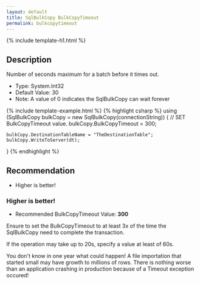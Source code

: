 ```yaml
---
layout: default
title: SqlBulkCopy BulkCopyTimeout
permalink: bulkcopytimeout
---
```


{% include template-h1.html %}

## Description

Number of seconds maximum for a batch before it times out.

- Type: System.Int32
- Default Value: 30 
- Note: A value of 0 indicates the SqlBulkCopy can wait forever

{% include template-example.html %} 
{% highlight csharp %}
using (SqlBulkCopy bulkCopy = new SqlBulkCopy(connectionString))
{
    // SET BulkCopyTimeout value.
    bulkCopy.BulkCopyTimeout = 300;

    bulkCopy.DestinationTableName = "TheDestinationTable";
    bulkCopy.WriteToServer(dt);
}
{% endhighlight %}

## Recommendation
- Higher is better!

### Higher is better!
 - Recommended BulkCopyTimeout Value: **300**
 
Ensure to set the BulkCopyTimeout to at least 3x of the time the SqlBulkCopy need to complete the transaction.

If the operation may take up to 20s, specify a value at least of 60s.

You don't know in one year what could happen! A file importation that started small may have growth to millions of rows. There is nothing worse than an application crashing in production because of a Timeout exception occured!
